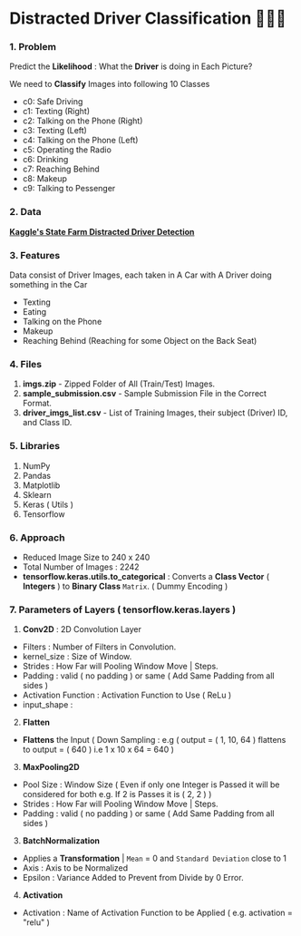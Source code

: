 # Distracted Driver Classification 🚗🚙🚌

### 1. Problem

Predict the **Likelihood** : What the **Driver** is doing in Each Picture?

We need to **Classify** Images into following 10 Classes 

- c0: Safe Driving
- c1: Texting (Right) 
- c2: Talking on the Phone (Right)
- c3: Texting (Left)
- c4: Talking on the Phone (Left)
- c5: Operating the Radio
- c6: Drinking
- c7: Reaching Behind
- c8: Makeup
- c9: Talking to Pessenger

### 2. Data

**[Kaggle's State Farm Distracted Driver Detection](https://www.kaggle.com/c/state-farm-distracted-driver-detection/data)**

### 3. Features

Data consist of Driver Images, each taken in A Car with A Driver doing something in the Car 
- Texting 
- Eating 
- Talking on the Phone
- Makeup
- Reaching Behind (Reaching for some Object on the Back Seat) 

### 4. Files 
1. **imgs.zip** - Zipped Folder of All (Train/Test) Images.
2. **sample_submission.csv** - Sample Submission File in the Correct Format.
3. **driver_imgs_list.csv** - List of Training Images, their subject (Driver) ID, and Class ID.

### 5. Libraries
1. NumPy
2. Pandas
3. Matplotlib
4. Sklearn
5. Keras ( Utils )
6. Tensorflow

### 6. Approach
- Reduced Image Size to 240 x 240
- Total Number of Images : 2242
- **tensorflow.keras.utils.to_categorical** : Converts a **Class Vector** ( **Integers** ) to **Binary Class** `Matrix`. ( Dummy Encoding )

### 7. Parameters of Layers ( **tensorflow.keras.layers**  )

1. **Conv2D** : 2D Convolution Layer    
- Filters : Number of Filters in Convolution.
- kernel_size : Size of Window. 
- Strides : How Far will Pooling Window Move | Steps.
- Padding : valid ( no padding ) or same ( Add Same Padding from all sides )
- Activation Function : Activation Function to Use ( ReLu )   
- input_shape : 

2. **Flatten**
- **Flattens** the Input ( Down Sampling :  e.g ( output = ( 1, 10, 64 ) flattens to output = ( 640 ) i.e 1 x 10 x 64 = 640 )

3. **MaxPooling2D**
- Pool Size : Window Size ( Even if only one Integer is Passed it will be considered for both e.g. If 2 is Passes it is ( 2, 2 ) )
- Strides : How Far will Pooling Window Move | Steps.
- Padding : valid ( no padding ) or same ( Add Same Padding from all sides )

3. **BatchNormalization**
- Applies a **Transformation** | `Mean` = 0 and `Standard Deviation` close to 1 
- Axis : Axis to be Normalized 
- Epsilon : Variance Added to Prevent from Divide by 0 Error.

4. **Activation** 
- Activation : Name of Activation Function to be Applied ( e.g. activation = "relu" ) 
